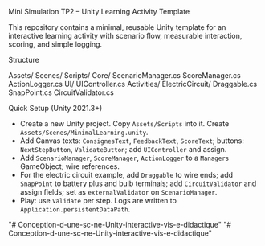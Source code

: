 Mini Simulation TP2 – Unity Learning Activity Template

This repository contains a minimal, reusable Unity template for an interactive learning activity with scenario flow, measurable interaction, scoring, and simple logging.

Structure

Assets/
  Scenes/
  Scripts/
    Core/
      ScenarioManager.cs
      ScoreManager.cs
      ActionLogger.cs
    UI/
      UIController.cs
    Activities/
      ElectricCircuit/
        Draggable.cs
        SnapPoint.cs
        CircuitValidator.cs

Quick Setup (Unity 2021.3+)
- Create a new Unity project. Copy `Assets/Scripts` into it. Create `Assets/Scenes/MinimalLearning.unity`.
- Add Canvas texts: `ConsignesText`, `FeedbackText`, `ScoreText`; buttons: `NextStepButton`, `ValidateButton`; add `UIController` and assign.
- Add `ScenarioManager`, `ScoreManager`, `ActionLogger` to a `Managers` GameObject; wire references.
- For the electric circuit example, add `Draggable` to wire ends; add `SnapPoint` to battery plus and bulb terminals; add `CircuitValidator` and assign fields; set as `externalValidator` on `ScenarioManager`.
- Play: use `Validate` per step. Logs are written to `Application.persistentDataPath`.



"# Conception-d-une-sc-ne-Unity-interactive-vis-e-didactique" 
"# Conception-d-une-sc-ne-Unity-interactive-vis-e-didactique" 

